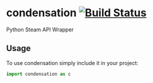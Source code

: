 # condensation [![Build Status](https://travis-ci.org/briggleman/condensation.svg?branch=master)](https://travis-ci.org/briggleman/condensation)

Python Steam API Wrapper

## Usage
To use condensation simply include it in your project:

```python
import condensation as c
```
